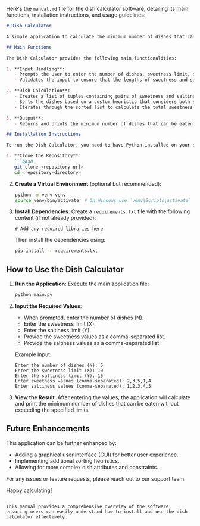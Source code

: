 Here's the `manual.md` file for the dish calculator software, detailing its main functions, installation instructions, and usage guidelines:

```markdown
# Dish Calculator

A simple application to calculate the minimum number of dishes that can be eaten without exceeding specified sweetness and saltiness limits.

## Main Functions

The Dish Calculator provides the following main functionalities:

1. **Input Handling**: 
   - Prompts the user to enter the number of dishes, sweetness limit, saltiness limit, and the respective sweetness and saltiness values for each dish.
   - Validates the input to ensure that the lengths of sweetness and saltiness arrays match the number of dishes.

2. **Dish Calculation**:
   - Creates a list of tuples containing pairs of sweetness and saltiness values.
   - Sorts the dishes based on a custom heuristic that considers both sweetness and saltiness.
   - Iterates through the sorted list to calculate the total sweetness and saltiness consumed, stopping when the limits are exceeded.

3. **Output**:
   - Returns and prints the minimum number of dishes that can be eaten without exceeding the specified limits.

## Installation Instructions

To run the Dish Calculator, you need to have Python installed on your system. Follow these steps to set up the environment:

1. **Clone the Repository**:
   ```bash
   git clone <repository-url>
   cd <repository-directory>
   ```

2. **Create a Virtual Environment** (optional but recommended):
   ```bash
   python -m venv venv
   source venv/bin/activate  # On Windows use `venv\Scripts\activate`
   ```

3. **Install Dependencies**:
   Create a `requirements.txt` file with the following content (if not already provided):
   ```
   # Add any required libraries here
   ```

   Then install the dependencies using:
   ```bash
   pip install -r requirements.txt
   ```

## How to Use the Dish Calculator

1. **Run the Application**:
   Execute the main application file:
   ```bash
   python main.py
   ```

2. **Input the Required Values**:
   - When prompted, enter the number of dishes (N).
   - Enter the sweetness limit (X).
   - Enter the saltiness limit (Y).
   - Provide the sweetness values as a comma-separated list.
   - Provide the saltiness values as a comma-separated list.

   Example Input:
   ```
   Enter the number of dishes (N): 5
   Enter the sweetness limit (X): 10
   Enter the saltiness limit (Y): 15
   Enter sweetness values (comma-separated): 2,3,5,1,4
   Enter saltiness values (comma-separated): 1,2,3,4,5
   ```

3. **View the Result**:
   After entering the values, the application will calculate and print the minimum number of dishes that can be eaten without exceeding the specified limits.

## Future Enhancements

This application can be further enhanced by:
- Adding a graphical user interface (GUI) for better user experience.
- Implementing additional sorting heuristics.
- Allowing for more complex dish attributes and constraints.

For any issues or feature requests, please reach out to our support team.

Happy calculating!
```

This manual provides a comprehensive overview of the software, ensuring users can easily understand how to install and use the dish calculator effectively.